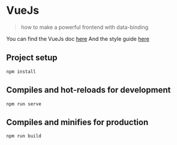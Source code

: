 # VueJs

> how to make a powerful frontend with data-binding

You can find the VueJs doc [here](https://vuejs.org/v2/guide/)
And the style guide [here](https://vuejs.org/v2/style-guide/)

## Project setup
```
npm install
```

## Compiles and hot-reloads for development
```
npm run serve
```

## Compiles and minifies for production
```
npm run build
```
